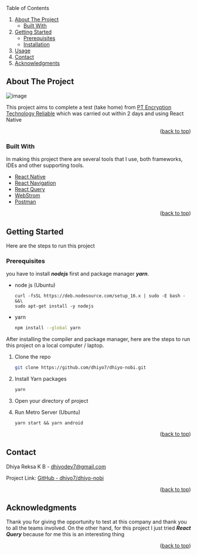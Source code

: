 
[//]: # (<details>)
  <summary>Table of Contents</summary>
  <ol>
    <li>
      <a href="#about-the-project">About The Project</a>
      <ul>
        <li><a href="#built-with">Built With</a></li>
      </ul>
    </li>
    <li>
      <a href="#getting-started">Getting Started</a>
      <ul>
        <li><a href="#prerequisites">Prerequisites</a></li>
        <li><a href="#installation">Installation</a></li>
      </ul>
    </li>
    <li><a href="#usage">Usage</a></li>
    <li><a href="#contact">Contact</a></li>
    <li><a href="#acknowledgments">Acknowledgments</a></li>
  </ol>

[//]: # (</details>)

<!-- ABOUT THE PROJECT -->

## About The Project

![image](https://user-images.githubusercontent.com/25566307/196007263-5f1168cd-fc20-4564-b187-0841b7dcb5ef.png)

This project aims to complete a test (take home) from [PT Encryption Technology Reliable](https://usenobi.com/) which was carried out within 2 days and using React Native

<p align="right">(<a href="#readme-top">back to top</a>)</p>

### Built With

In making this project there are several tools that I use, both frameworks, IDEs and other supporting tools.

* [React Native](https://reactnative.dev/)
* [React Navigation](https://reactnavigation.org/)
* [React Query](https://react-query-v3.tanstack.com/)
* [WebStrom](www.jetbrains.com/webstorm)
* [Postman](https://www.postman.com/)

<p align="right">(<a href="#readme-top">back to top</a>)</p>

<!-- GETTING STARTED -->

## Getting Started

Here are the steps to run this project

### Prerequisites

you have to install ***nodejs*** first and package manager ***yarn***.

- node js (Ubuntu)

  ```shell
  curl -fsSL https://deb.nodesource.com/setup_16.x | sudo -E bash - &&\
  sudo apt-get install -y nodejs
  ```
* yarn

  ```sh
  npm install --global yarn
  ```

After installing the compiler and package manager, here are the steps to run this project on a local computer / laptop.

1. Clone the repo

   ```sh
   git clone https://github.com/dhiyo7/dhiyo-nobi.git
   ```

2. Install Yarn packages

   ```sh
   yarn
   ```

3. Open your directory of project

4. Run Metro Server (Ubuntu)

   ```shell
   yarn start && yarn android
   ```

<p align="right">(<a href="#readme-top">back to top</a>)</p>

<!-- USAGE EXAMPLES -->

<!-- CONTACT -->

## Contact

Dhiya Reksa K B - dhiyodev7@gmail.com

Project Link: [GitHub - dhiyo7/dhiyo-nobi](https://github.com/dhiyo7/dhiyo-nobi)

<p align="right">(<a href="#readme-top">back to top</a>)</p>

<!-- ACKNOWLEDGMENTS -->

## Acknowledgments

Thank you for giving the opportunity to test at this company and thank you to all the teams involved.
On the other hand, for this project I just tried ***React Query*** because for me this is an interesting thing

<p align="right">(<a href="#readme-top">back to top</a>)</p>


